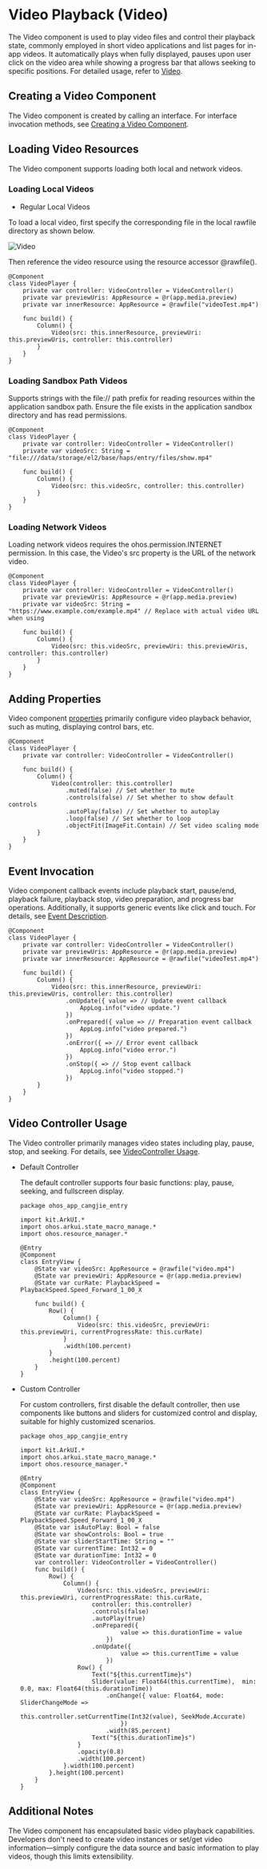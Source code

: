 # Video Playback (Video)

The Video component is used to play video files and control their playback state, commonly employed in short video applications and list pages for in-app videos. It automatically plays when fully displayed, pauses upon user click on the video area while showing a progress bar that allows seeking to specific positions. For detailed usage, refer to [Video](../../../API_Reference/source_zh_cn/arkui-cj/cj-image-video-video.md).

## Creating a Video Component

The Video component is created by calling an interface. For interface invocation methods, see [Creating a Video Component](../../../API_Reference/source_zh_cn/arkui-cj/cj-image-video-video.md#创建组件).

## Loading Video Resources

The Video component supports loading both local and network videos.

### Loading Local Videos

- Regular Local Videos

To load a local video, first specify the corresponding file in the local rawfile directory as shown below.

![Video](figures/Video.png)

Then reference the video resource using the resource accessor @rawfile().


```cangjie
@Component
class VideoPlayer {
    private var controller: VideoController = VideoController()
    private var previewUris: AppResource = @r(app.media.preview)
    private var innerResource: AppResource = @rawfile("videoTest.mp4")

    func build() {
        Column() {
            Video(src: this.innerResource, previewUri: this.previewUris, controller: this.controller)
        }
    }
}
```

### Loading Sandbox Path Videos

Supports strings with the file:// path prefix for reading resources within the application sandbox path. Ensure the file exists in the application sandbox directory and has read permissions.


```cangjie
@Component
class VideoPlayer {
    private var controller: VideoController = VideoController()
    private var videoSrc: String = "file:///data/storage/el2/base/haps/entry/files/show.mp4"

    func build() {
        Column() {
            Video(src: this.videoSrc, controller: this.controller)
        }
    }
}
```

### Loading Network Videos

Loading network videos requires the ohos.permission.INTERNET permission. In this case, the Video's src property is the URL of the network video.


```cangjie
@Component
class VideoPlayer {
    private var controller: VideoController = VideoController()
    private var previewUris: AppResource = @r(app.media.preview)
    private var videoSrc: String = "https://www.example.com/example.mp4" // Replace with actual video URL when using

    func build() {
        Column() {
            Video(src: this.videoSrc, previewUri: this.previewUris, controller: this.controller)
        }
    }
}
```

## Adding Properties

Video component [properties](../../../API_Reference/source_zh_cn/arkui-cj/cj-image-video-video.md#组件属性) primarily configure video playback behavior, such as muting, displaying control bars, etc.


```cangjie
@Component
class VideoPlayer {
    private var controller: VideoController = VideoController()

    func build() {
        Column() {
            Video(controller: this.controller)
                .muted(false) // Set whether to mute
                .controls(false) // Set whether to show default controls
                .autoPlay(false) // Set whether to autoplay
                .loop(false) // Set whether to loop
                .objectFit(ImageFit.Contain) // Set video scaling mode
        }
    }
}
```

## Event Invocation

Video component callback events include playback start, pause/end, playback failure, playback stop, video preparation, and progress bar operations. Additionally, it supports generic events like click and touch. For details, see [Event Description](../../../API_Reference/source_zh_cn/arkui-cj/cj-image-video-video.md#组件事件).


```cangjie
@Component
class VideoPlayer {
    private var controller: VideoController = VideoController()
    private var previewUris: AppResource = @r(app.media.preview)
    private var innerResource: AppResource = @rawfile("videoTest.mp4")

    func build() {
        Column() {
            Video(src: this.innerResource, previewUri: this.previewUris, controller: this.controller)
                .onUpdate({ value => // Update event callback
                    AppLog.info("video update.")
                })
                .onPrepared({ value => // Preparation event callback
                    AppLog.info("video prepared.")
                })
                .onError({ => // Error event callback
                    AppLog.info("video error.")
                })
                .onStop({ => // Stop event callback
                    AppLog.info("video stopped.")
                })
        }
    }
}
```

## Video Controller Usage

The Video controller primarily manages video states including play, pause, stop, and seeking. For details, see [VideoController Usage](../../../API_Reference/source_zh_cn/arkui-cj/cj-image-video-video.md#class-videocontroller).

- Default Controller

  The default controller supports four basic functions: play, pause, seeking, and fullscreen display.

     <!-- run -->

  ```cangjie
  package ohos_app_cangjie_entry

  import kit.ArkUI.*
  import ohos.arkui.state_macro_manage.*
  import ohos.resource_manager.*

  @Entry
  @Component
  class EntryView {
      @State var videoSrc: AppResource = @rawfile("video.mp4")
      @State var previewUri: AppResource = @r(app.media.preview)
      @State var curRate: PlaybackSpeed = PlaybackSpeed.Speed_Forward_1_00_X

      func build() {
          Row() {
              Column() {
                  Video(src: this.videoSrc, previewUri: this.previewUri, currentProgressRate: this.curRate)
              }
              .width(100.percent)
          }
          .height(100.percent)
      }
  }
  ```

- Custom Controller

  For custom controllers, first disable the default controller, then use components like buttons and sliders for customized control and display, suitable for highly customized scenarios.

     <!-- run -->

  ```cangjie
  package ohos_app_cangjie_entry

  import kit.ArkUI.*
  import ohos.arkui.state_macro_manage.*
  import ohos.resource_manager.*

  @Entry
  @Component
  class EntryView {
      @State var videoSrc: AppResource = @rawfile("video.mp4")
      @State var previewUri: AppResource = @r(app.media.preview)
      @State var curRate: PlaybackSpeed = PlaybackSpeed.Speed_Forward_1_00_X
      @State var isAutoPlay: Bool = false
      @State var showControls: Bool = true
      @State var sliderStartTime: String = ""
      @State var currentTime: Int32 = 0
      @State var durationTime: Int32 = 0
      var controller: VideoController = VideoController()
      func build() {
          Row() {
              Column() {
                  Video(src: this.videoSrc, previewUri: this.previewUri, currentProgressRate: this.curRate,
                      controller: this.controller)
                      .controls(false)
                      .autoPlay(true)
                      .onPrepared({
                              value => this.durationTime = value
                          })
                      .onUpdate({
                              value => this.currentTime = value
                          })
                  Row() {
                      Text("${this.currentTime}s")
                      Slider(value: Float64(this.currentTime),  min: 0.0, max: Float64(this.durationTime))
                          .onChange({ value: Float64, mode: SliderChangeMode =>
                                  this.controller.setCurrentTime(Int32(value), SeekMode.Accurate)
                              })
                          .width(85.percent)
                      Text("${this.durationTime}s")
                  }
                  .opacity(0.8)
                  .width(100.percent)
              }.width(100.percent)
          }.height(100.percent)
      }
  }
  ```

## Additional Notes

The Video component has encapsulated basic video playback capabilities. Developers don't need to create video instances or set/get video information—simply configure the data source and basic information to play videos, though this limits extensibility.
